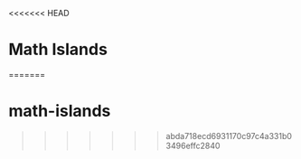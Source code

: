 <<<<<<< HEAD
# Math Islands
=======
# math-islands
>>>>>>> abda718ecd6931170c97c4a331b03496effc2840
